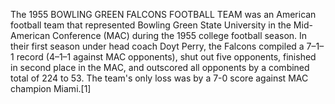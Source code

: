 The 1955 BOWLING GREEN FALCONS FOOTBALL TEAM was an American football team that represented Bowling Green State University in the Mid-American Conference (MAC) during the 1955 college football season. In their first season under head coach Doyt Perry, the Falcons compiled a 7–1–1 record (4–1–1 against MAC opponents), shut out five opponents, finished in second place in the MAC, and outscored all opponents by a combined total of 224 to 53. The team's only loss was by a 7-0 score against MAC champion Miami.[1]
